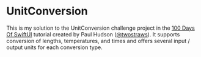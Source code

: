 # UnitConversion

This is my solution to the UnitConversion challenge project in the [100 Days Of SwiftUI](https://www.hackingwithswift.com/100/swiftui/) tutorial created by Paul Hudson ([@twostraws](https://github.com/twostraws)). It supports conversion of lengths, temperatures, and times and offers several input / output units for each conversion type.
